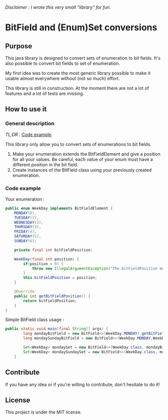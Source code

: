*Disclaimer : I wrote this very small "library" for fun.*

# BitField and (Enum)Set conversions

## Purpose

This java library is designed to convert sets of enumeration to bit fields. It's also possible to convert bit fields to set of enumeration.

My first idea was to create the most generic library possible to make it usable almost everywhere without (not so much) effort.

This library is still in construction. At the moment there are not a lot of features and a lot of tests are missing.

## How to use it

### General description

*TL;DR* : [Code example](#code-example).

This library only allow you to convert sets of enumerations to bit fields.

1. Make your enumeration extends the BitFieldElement and give a position for all your values. Be careful, each value of your enum must have a different position in the bit field.
2. Create instances of the BitField class using your previously created enumeration.

### Code example

Your enumeration :

``` java
public enum WeekDay implements BitFieldElement {
    MONDAY(0),
    TUESDAY(1),
    WEDNESDAY(2),
    THURSDAY(3),
    FRIDAY(4),
    SATURDAY(5),
    SUNDAY(6);

    private final int bitFieldPosition;

    WeekDay(final int position) {
        if(position < 0) {
            throw new IllegalArgumentException("The bitFieldPosition must be positive or null, current value = [" + position + "]");
        }
        this.bitFieldPosition = position;
    }

    @Override
    public int getBitFieldPosition() {
        return bitFieldPosition;
    }
}
```

Simple BitField class usage :

``` java
public static void main(final String[] args) {
        long mondayBitField = new BitField<>(WeekDay.MONDAY).getBitFieldValue();
        long mondaySundayBitField = new BitField<>(WeekDay.MONDAY,WeekDay.SUNDAY).getBitFieldValue();

        Set<WeekDay> mondaySet = new BitField<>(WeekDay.class, mondayBitField).getSet();
        Set<WeekDay> mondaySundaySet = new BitField<>(WeekDay.class, mondaySundayBitField).getSet();
    }
```

## Contribute

If you have any idea or if you're willing to contribute, don't hesitate to do it!

## License

This project is under the MIT license.
